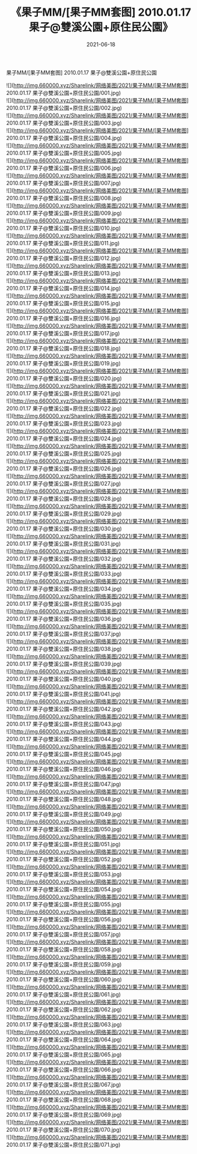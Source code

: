 ﻿---
layout: post
title:  《果子MM/[果子MM套图] 2010.01.17 果子@雙溪公園+原住民公園》
date:   2021-06-18
img: http://img.660000.xyz/Sharelink/网络美图/2021/果子MM/[果子MM套图] 2010.01.17 果子@雙溪公園+原住民公園/000.jpg
categories: [美女, 清纯, 唯美]
---

果子MM/[果子MM套图] 2010.01.17 果子@雙溪公園+原住民公園

 ![](http://img.660000.xyz/Sharelink/网络美图/2021/果子MM/[果子MM套图] 2010.01.17 果子@雙溪公園+原住民公園/001.jpg) <br>![](http://img.660000.xyz/Sharelink/网络美图/2021/果子MM/[果子MM套图] 2010.01.17 果子@雙溪公園+原住民公園/002.jpg) <br>![](http://img.660000.xyz/Sharelink/网络美图/2021/果子MM/[果子MM套图] 2010.01.17 果子@雙溪公園+原住民公園/003.jpg) <br>![](http://img.660000.xyz/Sharelink/网络美图/2021/果子MM/[果子MM套图] 2010.01.17 果子@雙溪公園+原住民公園/004.jpg) <br>![](http://img.660000.xyz/Sharelink/网络美图/2021/果子MM/[果子MM套图] 2010.01.17 果子@雙溪公園+原住民公園/005.jpg) <br>![](http://img.660000.xyz/Sharelink/网络美图/2021/果子MM/[果子MM套图] 2010.01.17 果子@雙溪公園+原住民公園/006.jpg) <br>![](http://img.660000.xyz/Sharelink/网络美图/2021/果子MM/[果子MM套图] 2010.01.17 果子@雙溪公園+原住民公園/007.jpg) <br>![](http://img.660000.xyz/Sharelink/网络美图/2021/果子MM/[果子MM套图] 2010.01.17 果子@雙溪公園+原住民公園/008.jpg) <br>![](http://img.660000.xyz/Sharelink/网络美图/2021/果子MM/[果子MM套图] 2010.01.17 果子@雙溪公園+原住民公園/009.jpg) <br>![](http://img.660000.xyz/Sharelink/网络美图/2021/果子MM/[果子MM套图] 2010.01.17 果子@雙溪公園+原住民公園/010.jpg) <br>![](http://img.660000.xyz/Sharelink/网络美图/2021/果子MM/[果子MM套图] 2010.01.17 果子@雙溪公園+原住民公園/011.jpg) <br>![](http://img.660000.xyz/Sharelink/网络美图/2021/果子MM/[果子MM套图] 2010.01.17 果子@雙溪公園+原住民公園/012.jpg) <br>![](http://img.660000.xyz/Sharelink/网络美图/2021/果子MM/[果子MM套图] 2010.01.17 果子@雙溪公園+原住民公園/013.jpg) <br>![](http://img.660000.xyz/Sharelink/网络美图/2021/果子MM/[果子MM套图] 2010.01.17 果子@雙溪公園+原住民公園/014.jpg) <br>![](http://img.660000.xyz/Sharelink/网络美图/2021/果子MM/[果子MM套图] 2010.01.17 果子@雙溪公園+原住民公園/015.jpg) <br>![](http://img.660000.xyz/Sharelink/网络美图/2021/果子MM/[果子MM套图] 2010.01.17 果子@雙溪公園+原住民公園/016.jpg) <br>![](http://img.660000.xyz/Sharelink/网络美图/2021/果子MM/[果子MM套图] 2010.01.17 果子@雙溪公園+原住民公園/017.jpg) <br>![](http://img.660000.xyz/Sharelink/网络美图/2021/果子MM/[果子MM套图] 2010.01.17 果子@雙溪公園+原住民公園/018.jpg) <br>![](http://img.660000.xyz/Sharelink/网络美图/2021/果子MM/[果子MM套图] 2010.01.17 果子@雙溪公園+原住民公園/019.jpg) <br>![](http://img.660000.xyz/Sharelink/网络美图/2021/果子MM/[果子MM套图] 2010.01.17 果子@雙溪公園+原住民公園/020.jpg) <br>![](http://img.660000.xyz/Sharelink/网络美图/2021/果子MM/[果子MM套图] 2010.01.17 果子@雙溪公園+原住民公園/021.jpg) <br>![](http://img.660000.xyz/Sharelink/网络美图/2021/果子MM/[果子MM套图] 2010.01.17 果子@雙溪公園+原住民公園/022.jpg) <br>![](http://img.660000.xyz/Sharelink/网络美图/2021/果子MM/[果子MM套图] 2010.01.17 果子@雙溪公園+原住民公園/023.jpg) <br>![](http://img.660000.xyz/Sharelink/网络美图/2021/果子MM/[果子MM套图] 2010.01.17 果子@雙溪公園+原住民公園/024.jpg) <br>![](http://img.660000.xyz/Sharelink/网络美图/2021/果子MM/[果子MM套图] 2010.01.17 果子@雙溪公園+原住民公園/025.jpg) <br>![](http://img.660000.xyz/Sharelink/网络美图/2021/果子MM/[果子MM套图] 2010.01.17 果子@雙溪公園+原住民公園/026.jpg) <br>![](http://img.660000.xyz/Sharelink/网络美图/2021/果子MM/[果子MM套图] 2010.01.17 果子@雙溪公園+原住民公園/027.jpg) <br>![](http://img.660000.xyz/Sharelink/网络美图/2021/果子MM/[果子MM套图] 2010.01.17 果子@雙溪公園+原住民公園/028.jpg) <br>![](http://img.660000.xyz/Sharelink/网络美图/2021/果子MM/[果子MM套图] 2010.01.17 果子@雙溪公園+原住民公園/029.jpg) <br>![](http://img.660000.xyz/Sharelink/网络美图/2021/果子MM/[果子MM套图] 2010.01.17 果子@雙溪公園+原住民公園/030.jpg) <br>![](http://img.660000.xyz/Sharelink/网络美图/2021/果子MM/[果子MM套图] 2010.01.17 果子@雙溪公園+原住民公園/031.jpg) <br>![](http://img.660000.xyz/Sharelink/网络美图/2021/果子MM/[果子MM套图] 2010.01.17 果子@雙溪公園+原住民公園/032.jpg) <br>![](http://img.660000.xyz/Sharelink/网络美图/2021/果子MM/[果子MM套图] 2010.01.17 果子@雙溪公園+原住民公園/033.jpg) <br>![](http://img.660000.xyz/Sharelink/网络美图/2021/果子MM/[果子MM套图] 2010.01.17 果子@雙溪公園+原住民公園/034.jpg) <br>![](http://img.660000.xyz/Sharelink/网络美图/2021/果子MM/[果子MM套图] 2010.01.17 果子@雙溪公園+原住民公園/035.jpg) <br>![](http://img.660000.xyz/Sharelink/网络美图/2021/果子MM/[果子MM套图] 2010.01.17 果子@雙溪公園+原住民公園/036.jpg) <br>![](http://img.660000.xyz/Sharelink/网络美图/2021/果子MM/[果子MM套图] 2010.01.17 果子@雙溪公園+原住民公園/037.jpg) <br>![](http://img.660000.xyz/Sharelink/网络美图/2021/果子MM/[果子MM套图] 2010.01.17 果子@雙溪公園+原住民公園/038.jpg) <br>![](http://img.660000.xyz/Sharelink/网络美图/2021/果子MM/[果子MM套图] 2010.01.17 果子@雙溪公園+原住民公園/039.jpg) <br>![](http://img.660000.xyz/Sharelink/网络美图/2021/果子MM/[果子MM套图] 2010.01.17 果子@雙溪公園+原住民公園/040.jpg) <br>![](http://img.660000.xyz/Sharelink/网络美图/2021/果子MM/[果子MM套图] 2010.01.17 果子@雙溪公園+原住民公園/041.jpg) <br>![](http://img.660000.xyz/Sharelink/网络美图/2021/果子MM/[果子MM套图] 2010.01.17 果子@雙溪公園+原住民公園/042.jpg) <br>![](http://img.660000.xyz/Sharelink/网络美图/2021/果子MM/[果子MM套图] 2010.01.17 果子@雙溪公園+原住民公園/043.jpg) <br>![](http://img.660000.xyz/Sharelink/网络美图/2021/果子MM/[果子MM套图] 2010.01.17 果子@雙溪公園+原住民公園/044.jpg) <br>![](http://img.660000.xyz/Sharelink/网络美图/2021/果子MM/[果子MM套图] 2010.01.17 果子@雙溪公園+原住民公園/045.jpg) <br>![](http://img.660000.xyz/Sharelink/网络美图/2021/果子MM/[果子MM套图] 2010.01.17 果子@雙溪公園+原住民公園/046.jpg) <br>![](http://img.660000.xyz/Sharelink/网络美图/2021/果子MM/[果子MM套图] 2010.01.17 果子@雙溪公園+原住民公園/047.jpg) <br>![](http://img.660000.xyz/Sharelink/网络美图/2021/果子MM/[果子MM套图] 2010.01.17 果子@雙溪公園+原住民公園/048.jpg) <br>![](http://img.660000.xyz/Sharelink/网络美图/2021/果子MM/[果子MM套图] 2010.01.17 果子@雙溪公園+原住民公園/049.jpg) <br>![](http://img.660000.xyz/Sharelink/网络美图/2021/果子MM/[果子MM套图] 2010.01.17 果子@雙溪公園+原住民公園/050.jpg) <br>![](http://img.660000.xyz/Sharelink/网络美图/2021/果子MM/[果子MM套图] 2010.01.17 果子@雙溪公園+原住民公園/051.jpg) <br>![](http://img.660000.xyz/Sharelink/网络美图/2021/果子MM/[果子MM套图] 2010.01.17 果子@雙溪公園+原住民公園/052.jpg) <br>![](http://img.660000.xyz/Sharelink/网络美图/2021/果子MM/[果子MM套图] 2010.01.17 果子@雙溪公園+原住民公園/053.jpg) <br>![](http://img.660000.xyz/Sharelink/网络美图/2021/果子MM/[果子MM套图] 2010.01.17 果子@雙溪公園+原住民公園/054.jpg) <br>![](http://img.660000.xyz/Sharelink/网络美图/2021/果子MM/[果子MM套图] 2010.01.17 果子@雙溪公園+原住民公園/055.jpg) <br>![](http://img.660000.xyz/Sharelink/网络美图/2021/果子MM/[果子MM套图] 2010.01.17 果子@雙溪公園+原住民公園/056.jpg) <br>![](http://img.660000.xyz/Sharelink/网络美图/2021/果子MM/[果子MM套图] 2010.01.17 果子@雙溪公園+原住民公園/057.jpg) <br>![](http://img.660000.xyz/Sharelink/网络美图/2021/果子MM/[果子MM套图] 2010.01.17 果子@雙溪公園+原住民公園/058.jpg) <br>![](http://img.660000.xyz/Sharelink/网络美图/2021/果子MM/[果子MM套图] 2010.01.17 果子@雙溪公園+原住民公園/059.jpg) <br>![](http://img.660000.xyz/Sharelink/网络美图/2021/果子MM/[果子MM套图] 2010.01.17 果子@雙溪公園+原住民公園/060.jpg) <br>![](http://img.660000.xyz/Sharelink/网络美图/2021/果子MM/[果子MM套图] 2010.01.17 果子@雙溪公園+原住民公園/061.jpg) <br>![](http://img.660000.xyz/Sharelink/网络美图/2021/果子MM/[果子MM套图] 2010.01.17 果子@雙溪公園+原住民公園/062.jpg) <br>![](http://img.660000.xyz/Sharelink/网络美图/2021/果子MM/[果子MM套图] 2010.01.17 果子@雙溪公園+原住民公園/063.jpg) <br>![](http://img.660000.xyz/Sharelink/网络美图/2021/果子MM/[果子MM套图] 2010.01.17 果子@雙溪公園+原住民公園/064.jpg) <br>![](http://img.660000.xyz/Sharelink/网络美图/2021/果子MM/[果子MM套图] 2010.01.17 果子@雙溪公園+原住民公園/065.jpg) <br>![](http://img.660000.xyz/Sharelink/网络美图/2021/果子MM/[果子MM套图] 2010.01.17 果子@雙溪公園+原住民公園/066.jpg) <br>![](http://img.660000.xyz/Sharelink/网络美图/2021/果子MM/[果子MM套图] 2010.01.17 果子@雙溪公園+原住民公園/067.jpg) <br>![](http://img.660000.xyz/Sharelink/网络美图/2021/果子MM/[果子MM套图] 2010.01.17 果子@雙溪公園+原住民公園/068.jpg) <br>![](http://img.660000.xyz/Sharelink/网络美图/2021/果子MM/[果子MM套图] 2010.01.17 果子@雙溪公園+原住民公園/069.jpg) <br>![](http://img.660000.xyz/Sharelink/网络美图/2021/果子MM/[果子MM套图] 2010.01.17 果子@雙溪公園+原住民公園/070.jpg) <br>![](http://img.660000.xyz/Sharelink/网络美图/2021/果子MM/[果子MM套图] 2010.01.17 果子@雙溪公園+原住民公園/071.jpg) <br>